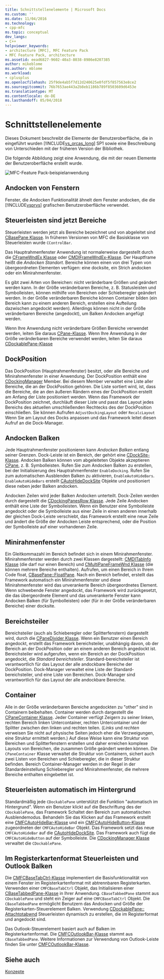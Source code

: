 ```yaml
---
title: Schnittstellenelemente | Microsoft Docs
ms.custom: ''
ms.date: 11/04/2016
ms.technology:
- cpp-mfc
ms.topic: conceptual
dev_langs:
- C++
helpviewer_keywords:
- architecture [MFC], MFC Feature Pack
- MFC Feature Pack, architecture
ms.assetid: eead6827-9602-40a3-8038-8986e8207385
author: mikeblome
ms.author: mblome
ms.workload:
- cplusplus
ms.openlocfilehash: 25f9de4ab5f7d12d240625e0fdf5f857563e8ce2
ms.sourcegitcommit: 76b7653ae443a2b8eb1186b789f8503609d6453e
ms.translationtype: MT
ms.contentlocale: de-DE
ms.lasthandoff: 05/04/2018
---
```

# <a name="interface-elements"></a>Schnittstellenelemente
Dieses Dokument beschreibt die Elemente der Benutzeroberfläche, die in eingeführt wurden [!INCLUDE[vs_orcas_long](../atl/reference/includes/vs_orcas_long_md.md)] SP1 sowie eine Beschreibung von Unterschieden mit der früheren Version der Bibliothek.  
  
 Die folgende Abbildung zeigt eine Anwendung, die mit der neuen Elemente der Benutzeroberfläche erstellt wurde.  
  
 ![MFC-Feature Pack-beispielanwendung](../mfc/media/mfc_featurepack.png "Mfc_featurepack")  
  
## <a name="window-docking"></a>Andocken von Fenstern  
 Fenster, die Andocken Funktionalität ähnelt dem Fenster andocken, die die [!INCLUDE[vsprvs](../assembler/masm/includes/vsprvs_md.md)] grafischen Benutzeroberfläche verwendet.  
  
## <a name="control-bars-are-now-panes"></a>Steuerleisten sind jetzt Bereiche  
 Steuerleisten werden jetzt als Bereiche bezeichnet und von abgeleitet sind [CBasePane Klasse](../mfc/reference/cbasepane-class.md). In früheren Versionen von MFC die Basisklasse von Steuerleisten wurde `CControlBar`.  
  
 Das Hauptrahmenfenster Anwendung ist normalerweise dargestellt durch die [CFrameWndEx Klasse](../mfc/reference/cframewndex-class.md) oder [CMDIFrameWndEx-Klasse](../mfc/reference/cmdiframewndex-class.md). Der Hauptframe heißt die *Andocken Standort*. Bereiche können einen von drei Typen von übergeordneten Elementen verfügen: eine docksite, ein Strich andocken oder ein Minirahmenfenster.  
  
 Es gibt zwei Arten von Bereichen: nicht veränderbare Größen und geändert werden kann. In der Größe veränderbaren Bereiche, z. B. Statusleisten und Symbolleisten, können mithilfe von Bereichen oder Schieberegler geändert werden. In der Größe veränderbaren Bereiche können Container bilden (ein Bereich kann zu einem anderen Bereich, erstellen eine Aufteilung dazwischen angedockt werden). Allerdings können nicht in der Größe veränderbaren Bereiche (angedockt), um Balken Andocken angefügt werden.  
  
 Wenn Ihre Anwendung nicht veränderbare Größen Bereiche verwendet werden, leiten Sie daraus [CPane-Klasse](../mfc/reference/cpane-class.md).  Wenn Ihre Anwendung in der Größe veränderbaren Bereiche verwendet werden, leiten Sie daraus [CDockablePane-Klasse](../mfc/reference/cdockablepane-class.md)  
  
## <a name="dock-site"></a>DockPosition  
 Das DockPosition (Hauptrahmenfenster) besitzt, oder alle Bereiche und Minirahmenfenster in einer Anwendung. Der DockPosition enthält eine [CDockingManager](../mfc/reference/cdockingmanager-class.md) Member. Bei diesem Member verwaltet eine Liste aller Bereiche, die an der DockPosition gehören. Die Liste sortiert wird, ist, dass die Bereiche, die an den äußeren Rändern eines der DockPosition erstellt am Anfang der Liste positioniert werden. Wenn das Framework der DockPosition zeichnet, durchläuft dieser Liste und passt das Layout jedes Bereichs des aktuellen umschließenden Rechtecks des der DockPosition einschließen. Sie können Aufrufen `AdjustDockingLayout` oder `RecalcLayout` Wenn Sie am Layout des Docks anpassen und das Framework leitet diesen Aufruf an die Dock-Manager.  
  
## <a name="dock-bars"></a>Andocken Balken  
 Jede Hauptrahmenfenster positionieren kann *Andocken Balken* entlang seiner Grenzen. Dock-Leiste ist ein Bereich, der gehört eine [CDockSite-Klasse](../mfc/reference/cdocksite-class.md). Andocken Balken können vom abgeleiteten Objekte akzeptieren [CPane](../mfc/reference/cpane-class.md), z. B. Symbolleisten. Rufen Sie zum Andocken Balken zu erstellen, bei der Initialisierung des Hauptrahmenfenster `EnableDocking`. Rufen Sie zum automatischen Ausblenden Balken zu aktivieren, `EnableAutoHideBars`. `EnableAutoHideBars` erstellt [CAutoHideDockSite](../mfc/reference/cautohidedocksite-class.md) Objekte und positioniert diese neben jeder Balken andocken.  
  
 Andocken Zeilen wird jeder Balken Andocken unterteilt. Dock-Zeilen werden durch dargestellt die [CDockingPanesRow Klasse](../mfc/reference/cdockingpanesrow-class.md). Jede Zeile Andocken enthält eine Liste der Symbolleisten. Wenn ein Benutzer eine Symbolleiste angedockt oder die Symbolleiste aus einer Zeile in einen anderen innerhalb der gleichen Dock-Leiste verschiebt, das Framework erstellt eine neue Zeile und ändert die Größe der Andocken Leiste entsprechend, oder die Position der Symbolleiste auf einer vorhandenen Zeile.  
  
## <a name="mini-frame-windows"></a>Minirahmenfenster  
 Ein Gleitkommazahl im Bereich befindet sich in einem Minirahmenfenster. Minirahmenfenster werden durch zwei Klassen dargestellt: [CMDITabInfo Klasse](../mfc/reference/cmditabinfo-class.md) (die darf nur einen Bereich) und [CMultiPaneFrameWnd Klasse](../mfc/reference/cmultipaneframewnd-class.md) (die können mehrere Bereiche enthalten). Aufrufen, um einen Bereich in Ihrem Code float, [CBasePane::FloatPane](../mfc/reference/cbasepane-class.md#floatpane). Nach ein Bereich befindet, erstellt das Framework automatisch ein Minirahmenfenster und diese Minirahmenfenster wird das unverankerte Bereich übergeordnetes Element. Wenn schwebende Fenster angedockt, das Framework wird zurückgesetzt, die das übergeordnete Element und das unverankerte Fenster kann Andocken Balken (für Symbolleisten) oder (für in der Größe veränderbaren Bereiche) einer docksite.  
  
## <a name="pane-dividers"></a>Bereichsteiler  
 Bereichsteiler (auch als Schieberegler oder Splitterfenstern) dargestellt wird, durch die [CPaneDivider Klasse](../mfc/reference/cpanedivider-class.md). Wenn ein Benutzer einen Bereich angedockt, erstellt das Framework bereichsteiler, unabhängig davon, ob der Bereich an der DockPosition oder an einem anderen Bereich angedockt ist. Bereichsteiler wird aufgerufen, wenn ein Bereich an der DockPosition angedockt, die *Standard bereichsteiler*. Standard-bereichsteiler ist verantwortlich für das Layout der alle andockbare Bereiche der DockPosition. Dock-Manager verwaltet eine Liste der Standard-bereichsteiler, und eine Liste von Bereichen. Dock-Manager sind verantwortlich für das Layout der alle andockbare Bereiche.  
  
## <a name="containers"></a>Container  
 Alle in der Größe veränderbaren Bereiche angedockten zu "other" sind in Containern beibehalten. Container werden durch dargestellt die [CPaneContainer Klasse](../mfc/reference/cpanecontainer-class.md). Jeder Container verfügt Zeigern zu seiner linken, rechten Bereich linken Untercontainer, rechten Untercontainer und der Splitter zwischen den linken und rechten teilen. (*Links* und *rechten* verweisen Sie nicht auf physische Seiten jedoch eher die Verzweigungen, eine Struktur ermittelt werden.) Auf diese Weise kann eine Struktur von Bereichen und Splitterfenstern erstellen und daher erreichen komplexe Layouts von Bereichen, die zusammen Größe geändert werden können. Die `CPaneContainer` Klasse verwaltet die Struktur von Containern, sichert auch zwei Listen von Bereichen und Schieberegler, die in dieser Struktur befinden. Bereich Container-Manager werden in der Regel in der Standardeinstellung Schieberegler und Minirahmenfenster, die mehrere Bereiche enthalten eingebettet ist.  
  
## <a name="auto-hide-control-bars"></a>Steuerleisten automatisch im Hintergrund  
 Standardmäßig jede `CDockablePane` unterstützt die Funktion "automatisch im Hintergrund". Wenn ein Benutzer klickt auf die Beschriftung des der `CDockablePane`, das Framework Schaltet den Bereich zum automatischen Ausblendemodus. Behandeln Sie das Klicken auf das Framework erstellt eine [CMFCAutoHideBar-Klasse](../mfc/reference/cmfcautohidebar-class.md) und ein [CMFCAutoHideButton-Klasse](../mfc/reference/cmfcautohidebutton-class.md) zugeordneten der `CMFCAutoHideBar` Objekt. Das Framework setzt das neue `CMFCAutoHideBar` auf die [CAutoHideDockSite](../mfc/reference/cautohidedocksite-class.md). Das Framework auch fügt die `CMFCAutoHideButton` auf der Symbolleiste. Die [CDockingManager Klasse](../mfc/reference/cdockingmanager-class.md) verwaltet die `CDockablePane`.  
  
## <a name="tabbed-control-bars-and-outlook-bars"></a>Im Registerkartenformat Steuerleisten und Outlook Balken  
 Die [CMFCBaseTabCtrl-Klasse](../mfc/reference/cmfcbasetabctrl-class.md) implementiert die Basisfunktionalität von einem Fenster im Registerkartenformat mit abtrennbaren Registerkarten. Verwenden einer `CMFCBaseTabCtrl` Objekt, das Initialisieren einer [CBaseTabbedPane-Klasse](../mfc/reference/cbasetabbedpane-class.md) in Ihrer Anwendung. `CBaseTabbedPane` stammt aus `CDockablePane` und steht ein Zeiger auf eine `CMFCBaseTabCtrl` Objekt. Die `CBaseTabbedPane` ermöglicht Benutzern das Andocken und Größe der Registerkarten-Steuerelement Balken. Verwendung [CDockablePane:: Attachtotabwnd](../mfc/reference/cdockablepane-class.md#attachtotabwnd) Steuerleisten dynamisch zu erstellen, die im Registerformat und angedockt sind.  
  
 Das Outlook-Steuerelement basiert auch auf Balken im Registerkartenformat. Die [CMFCOutlookBar-Klasse](../mfc/reference/cmfcoutlookbar-class.md) stammt aus `CBaseTabbedPane`. Weitere Informationen zur Verwendung von Outlook-Leiste finden Sie unter [CMFCOutlookBar-Klasse](../mfc/reference/cmfcoutlookbar-class.md).  
  
## <a name="see-also"></a>Siehe auch  
 [Konzepte](../mfc/mfc-concepts.md)

